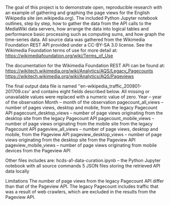 The goal of this project is to demonstrate open, reproducible research with an example of gathering and graphing the page views for the English Wikipedia site (en.wikipedia.org). The included Python Jupyter notebook outlines, step by step, how to gather the data from the API calls to the MediaWiki data servers, how arrange the data into logical tables and performance basic processing such as computing sums, and how graph the time-series data. 
All source data was gathered from the Wikimedia Foundation REST API provided under a CC-BY-SA 3.0 license. See the Wikimedia Foundation terms of use for more detail at: https://wikimediafoundation.org/wiki/Terms_of_Use

The documentation for the Wikimedia Foundation REST API can be found at:
https://wikitech.wikimedia.org/wiki/Analytics/AQS/Legacy_Pagecounts
https://wikitech.wikimedia.org/wiki/Analytics/AQS/Pageviews

The final output data file is named ‘'en-wikipedia_traffic_200801-201709.csv' and contains eight fields described below. All missing or unavailable values were replaced with a numeric value of zero. 
Year – year of the observation
Month – month of the observation
pagecount_all_views – number of pages views, desktop and mobile, from the legacy Pagecount API
pagecount_desktop_views – number of page views originating from the desktop site from the legacy Pagecount API
pagecount_mobile_views – number of page views originating from the mobile site from the legacy Pagecount API
pageview_all_views – number of page views, desktop and mobile, from the Pageview API
pageview_desktop_views – number of page views originating from the desktop site from the Pageview API
pageview_mobile_views – number of page views originating from mobile devices from the Pageview API

Other files includes are: 
hcds-a1-data-curation.ipynb – the Python Jupyter notebook with all source commands
5 JSON files storing the retrieved API data locally

Limitations
The number of page views from the legacy Pagecount API differ than that of the Pageview API. The legacy Pagecount includes traffic that was a result of web crawlers, which are excluded in the results from the Pageview API.
